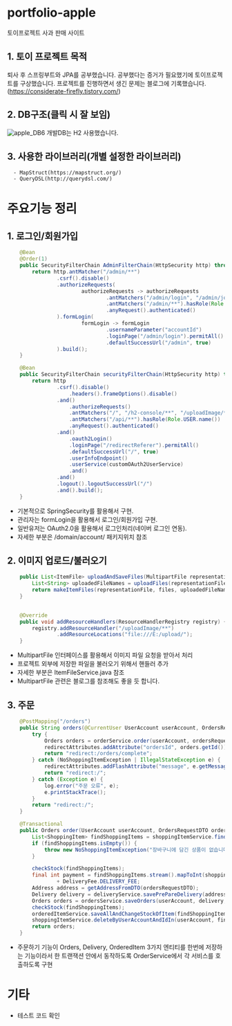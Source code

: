 # portfolio-apple
토이프로젝트 사과 판매 사이트

## 1. 토이 프로젝트 목적
퇴사 후 스프링부트와 JPA를 공부했습니다. 공부했다는 증거가 필요했기에 토이프로젝트를 구상했습니다.
프로젝트를 진행하면서 생긴 문제는 블로그에 기록했습니다.(https://considerate-firefly.tistory.com/)

## 2. DB구조(클릭 시 잘 보임)
![apple_DB6](https://user-images.githubusercontent.com/37237755/202852359-ff827e82-25fd-4512-a5eb-888571a75fc8.png)
개발DB는 H2 사용했습니다.

## 3. 사용한 라이브러리(개별 설정한 라이브러리)
      - MapStruct(https://mapstruct.org/)
      - QueryDSL(http://querydsl.com/)

# 주요기능 정리
## 1. 로그인/회원가입
```java
    @Bean
    @Order(1)
    public SecurityFilterChain AdminFilterChain(HttpSecurity http) throws Exception {
        return http.antMatcher("/admin/**")
                .csrf().disable()
                .authorizeRequests(
                        authorizeRequests -> authorizeRequests
                                .antMatchers("/admin/login", "/admin/join").permitAll()
                                .antMatchers("/admin/**").hasRole(Role.ADMIN.name())
                                .anyRequest().authenticated()
                ).formLogin(
                        formLogin -> formLogin
                                .usernameParameter("accountId")
                                .loginPage("/admin/login").permitAll()
                                .defaultSuccessUrl("/admin", true)
                ).build();
    }

    @Bean
    public SecurityFilterChain securityFilterChain(HttpSecurity http) throws Exception {
        return http
                .csrf().disable()
                    .headers().frameOptions().disable()
                .and()
                    .authorizeRequests()
                    .antMatchers("/", "/h2-console/**", "/uploadImage/**", "/item/**", "/ApiUnAuthorized", "/exception").permitAll()
                    .antMatchers("/api/**").hasRole(Role.USER.name())
                    .anyRequest().authenticated()
                .and()
                    .oauth2Login()
                    .loginPage("/redirectReferer").permitAll()
                    .defaultSuccessUrl("/", true)
                    .userInfoEndpoint()
                    .userService(customOAuth2UserService)
                    .and()
                .and()
                .logout().logoutSuccessUrl("/")
                .and().build();
    }
```
- 기본적으로 SpringSecurity를 활용해서 구현. 
- 관리자는 formLogin을 활용해서 로그인/회원가입 구현. 
- 일반유저는 OAuth2.0을 활용해서 로그인처리(네이버 로그인 연동). 
- 자세한 부분은 /domain/account/ 패키지위치 참조

## 2. 이미지 업로드/불러오기
```java
    public List<ItemFile> uploadAndSaveFiles(MultipartFile representationFile, MultipartFile[] files) throws Exception {
        List<String> uploadedFileNames = uploadFiles(representationFile, files);
        return makeItemFiles(representationFile, files, uploadedFileNames);
    }
    
```
```java
    @Override
    public void addResourceHandlers(ResourceHandlerRegistry registry) {
        registry.addResourceHandler("/uploadImage/**")
                .addResourceLocations("file:///E:/upload/");
    }
```
- MultipartFile 인터페이스를 활용해서 이미지 파일 요청을 받아서 처리
- 프로젝트 외부에 저장한 파일을 불러오기 위해서 핸들러 추가
- 자세한 부분은 ItemFileService.java 참조
- MultipartFile 관련은 블로그를 참조해도 좋을 듯 합니다.

## 3. 주문
```java
    @PostMapping("/orders")
    public String orders(@CurrentUser UserAccount userAccount, OrdersRequestDTO ordersRequestDTO, RedirectAttributes redirectAttributes) {
        try {
            Orders orders = orderService.order(userAccount, ordersRequestDTO);
            redirectAttributes.addAttribute("ordersId", orders.getId());
            return "redirect:/orders/complete";
        } catch (NoShoppingItemException | IllegalStateException e) {
            redirectAttributes.addFlashAttribute("message", e.getMessage());
            return "redirect:/";
        } catch (Exception e) {
            log.error("주문 오류", e);
            e.printStackTrace();
        }
        return "redirect:/";
    }
```
```java
    @Transactional
    public Orders order(UserAccount userAccount, OrdersRequestDTO ordersRequestDTO) throws Exception{
        List<ShoppingItem> findShoppingItems = shoppingItemService.findAllByUserAccountAndIdIn(userAccount, ordersRequestDTO.getCheckShoppingItemIds());
        if (findShoppingItems.isEmpty()) {
            throw new NoShoppingItemException("장바구니에 담긴 상품이 없습니다.");
        }

        checkStock(findShoppingItems);
        final int payment = findShoppingItems.stream().mapToInt(shoppingItem -> shoppingItem.getItem().getPrice() * shoppingItem.getQuantity()).sum()
                + DeliveryFee.DELIVERY_FEE;
        Address address = getAddressFromDTO(ordersRequestDTO);
        Delivery delivery = deliveryService.savePrePareDelivery(address);
        Orders orders = ordersService.saveOrders(userAccount, delivery, payment);
        checkStock(findShoppingItems);
        orderedItemService.saveAllAndChangeStockOfItem(findShoppingItems, orders);
        shoppingItemService.deleteByUserAccountAndIdIn(userAccount, findShoppingItems);
        return orders;
    }
```
- 주문하기 기능이 Orders, Delivery, OrderedItem 3가지 엔티티를 한번에 저장하는 기능이라서 한 트랜잭션 안에서 동작하도록 OrderService에서 각 서비스를 호출하도록 구현

# 기타
- 테스트 코드 확인


